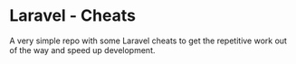 # Laravel - Cheats

A very simple repo with some Laravel cheats to get the repetitive work out of the way
and speed up development.


